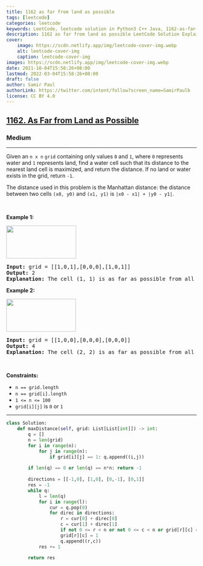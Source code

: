 ```yaml
---
title: 1162 as far from land as possible
tags: [leetcode]
categories: leetcode
keywords: LeetCode, leetcode solution in Python3 C++ Java, 1162-as-far-from-land-as-possible solution
description: 1162 as far from land as possible LeetCode Solution Explained
cover:
    image: https://scdn.netlify.app/img/leetcode-cover-img.webp
    alt: leetcode-cover-img
    caption: leetcode-cover-img
images: https://scdn.netlify.app/img/leetcode-cover-img.webp
date: 2021-10-04T15:58:26+08:00
lastmod: 2022-03-04T15:58:26+08:00
draft: false
author: Samir Paul
authorLink: https://twitter.com/intent/follow?screen_name=SamirPaulb
license: CC BY 4.0
---
```



<h2><a href="https://leetcode.com/problems/as-far-from-land-as-possible/">1162. As Far from Land as Possible</a></h2><h3>Medium</h3><hr><div><p>Given an <code>n x n</code> <code>grid</code>&nbsp;containing only values <code>0</code> and <code>1</code>, where&nbsp;<code>0</code> represents water&nbsp;and <code>1</code> represents land, find a water cell such that its distance to the nearest land cell is maximized, and return the distance.&nbsp;If no land or water exists in the grid, return <code>-1</code>.</p>

<p>The distance used in this problem is the Manhattan distance:&nbsp;the distance between two cells <code>(x0, y0)</code> and <code>(x1, y1)</code> is <code>|x0 - x1| + |y0 - y1|</code>.</p>

<p>&nbsp;</p>
<p><strong>Example 1:</strong></p>
<img alt="" src="https://assets.leetcode.com/uploads/2019/05/03/1336_ex1.JPG" style="width: 185px; height: 87px;">
<pre><strong>Input:</strong> grid = [[1,0,1],[0,0,0],[1,0,1]]
<strong>Output:</strong> 2
<strong>Explanation:</strong> The cell (1, 1) is as far as possible from all the land with distance 2.
</pre>

<p><strong>Example 2:</strong></p>
<img alt="" src="https://assets.leetcode.com/uploads/2019/05/03/1336_ex2.JPG" style="width: 184px; height: 87px;">
<pre><strong>Input:</strong> grid = [[1,0,0],[0,0,0],[0,0,0]]
<strong>Output:</strong> 4
<strong>Explanation:</strong> The cell (2, 2) is as far as possible from all the land with distance 4.
</pre>

<p>&nbsp;</p>
<p><strong>Constraints:</strong></p>

<ul>
	<li><code>n == grid.length</code></li>
	<li><code>n == grid[i].length</code></li>
	<li><code>1 &lt;= n&nbsp;&lt;= 100</code></li>
	<li><code>grid[i][j]</code>&nbsp;is <code>0</code> or <code>1</code></li>
</ul>
</div>

---




```python
class Solution:
    def maxDistance(self, grid: List[List[int]]) -> int:
        q = []
        n = len(grid)
        for i in range(n):
            for j in range(n):
                if grid[i][j] == 1: q.append((i,j))
        
        if len(q) == 0 or len(q) == n*n: return -1
        
        directions = [[-1,0], [1,0], [0,-1], [0,1]]
        res = -1
        while q:
            l = len(q)
            for i in range(l):
                cur = q.pop(0)
                for direc in directions:
                    r = cur[0] + direc[0]
                    c = cur[1] + direc[1]
                    if not 0 <= r < n or not 0 <= c < n or grid[r][c] == 1: continue
                    grid[r][c] = 1
                    q.append((r,c))
            res += 1
        
        return res
```
